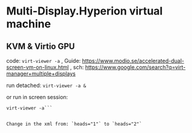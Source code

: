 # Multi-Display.Hyperion virtual machine

## KVM & Virtio GPU
code: `virt-viewer -a` , Guide: https://www.modio.se/accelerated-dual-screen-vm-on-linux.html , sch: https://www.google.com/search?q=virt-manager+multiple+displays

run detached:
`virt-viewer -a &`

or run in screen session:
```screen -S dual
virt-viewer -a```


Change in the xml from: `heads="1"` to `heads="2"`
